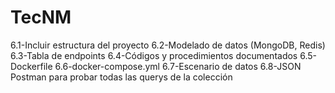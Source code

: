 # TecNM

6.1-Incluir estructura del proyecto
6.2-Modelado de datos (MongoDB, Redis)
6.3-Tabla de endpoints
6.4-Códigos y procedimientos documentados
6.5-Dockerfile
6.6-docker-compose.yml
6.7-Escenario de datos
6.8-JSON Postman para probar todas las querys de la colección
